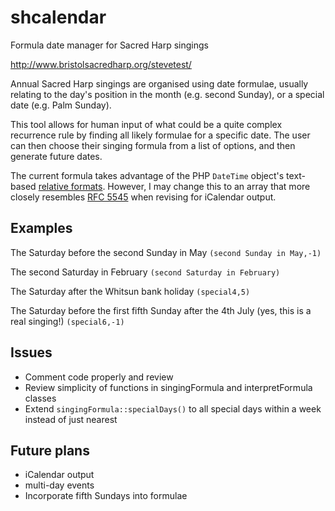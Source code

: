 # shcalendar
Formula date manager for Sacred Harp singings

http://www.bristolsacredharp.org/stevetest/

Annual Sacred Harp singings are organised using date formulae, usually relating to the day's position in the month (e.g. second Sunday), or a special date (e.g. Palm Sunday).

This tool allows for human input of what could be a quite complex recurrence rule by finding all likely formulae for a specific date. The user can then choose their singing formula from a list of options, and then generate future dates.

The current formula takes advantage of the PHP `DateTime` object's text-based [relative formats](http://php.net/manual/en/datetime.formats.relative.php). However, I may change this to an array that more closely resembles [RFC 5545](https://icalendar.org/iCalendar-RFC-5545/3-8-5-3-recurrence-rule.html) when revising for iCalendar output.

## Examples
The Saturday before the second Sunday in May
`(second Sunday in May,-1)`

The second Saturday in February
`(second Saturday in February)`

The Saturday after the Whitsun bank holiday
`(special4,5)`

The Saturday before the first fifth Sunday after the 4th July (yes, this is a real singing!)
`(special6,-1)`


## Issues
* Comment code properly and review
* Review simplicity of functions in singingFormula and interpretFormula classes
* Extend `singingFormula::specialDays()` to all special days within a week instead of just nearest

## Future plans
* iCalendar output
* multi-day events
* Incorporate fifth Sundays into formulae
